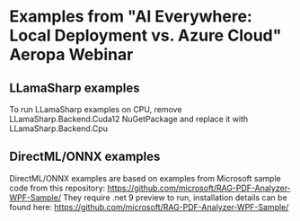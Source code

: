 # Examples from "AI Everywhere: Local Deployment vs. Azure Cloud" Aeropa Webinar

## LLamaSharp examples

To run LLamaSharp examples on CPU, remove LLamaSharp.Backend.Cuda12 NuGetPackage and replace it with LLamaSharp.Backend.Cpu

## DirectML/ONNX examples

DirectML/ONNX examples are based on examples from Microsoft sample code from this repository: https://github.com/microsoft/RAG-PDF-Analyzer-WPF-Sample/
They require .net 9 preview to run, installation details can be found here: https://github.com/microsoft/RAG-PDF-Analyzer-WPF-Sample/

